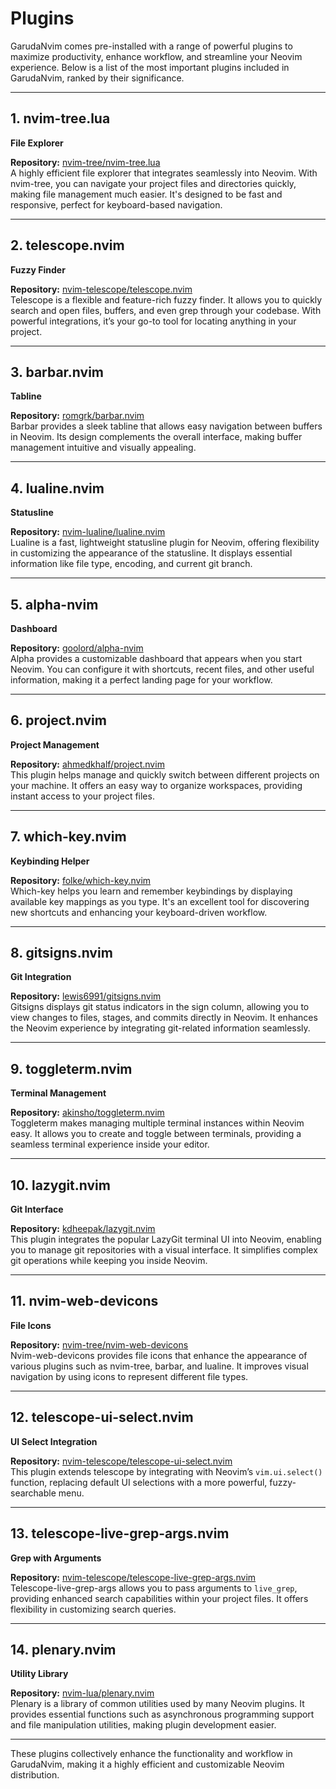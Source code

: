 # **Plugins**

GarudaNvim comes pre-installed with a range of powerful plugins to maximize productivity, enhance workflow, and streamline your Neovim experience. Below is a list of the most important plugins included in GarudaNvim, ranked by their significance.

---

## 1. **nvim-tree.lua**
**File Explorer**

**Repository:** [nvim-tree/nvim-tree.lua](https://github.com/nvim-tree/nvim-tree.lua)  
A highly efficient file explorer that integrates seamlessly into Neovim. With nvim-tree, you can navigate your project files and directories quickly, making file management much easier. It's designed to be fast and responsive, perfect for keyboard-based navigation.

---

## 2. **telescope.nvim**
**Fuzzy Finder**

**Repository:** [nvim-telescope/telescope.nvim](https://github.com/nvim-telescope/telescope.nvim)  
Telescope is a flexible and feature-rich fuzzy finder. It allows you to quickly search and open files, buffers, and even grep through your codebase. With powerful integrations, it’s your go-to tool for locating anything in your project.

---

## 3. **barbar.nvim**
**Tabline**

**Repository:** [romgrk/barbar.nvim](https://github.com/romgrk/barbar.nvim)  
Barbar provides a sleek tabline that allows easy navigation between buffers in Neovim. Its design complements the overall interface, making buffer management intuitive and visually appealing.

---

## 4. **lualine.nvim**
**Statusline**

**Repository:** [nvim-lualine/lualine.nvim](https://github.com/nvim-lualine/lualine.nvim)  
Lualine is a fast, lightweight statusline plugin for Neovim, offering flexibility in customizing the appearance of the statusline. It displays essential information like file type, encoding, and current git branch.

---

## 5. **alpha-nvim**
**Dashboard**

**Repository:** [goolord/alpha-nvim](https://github.com/goolord/alpha-nvim)  
Alpha provides a customizable dashboard that appears when you start Neovim. You can configure it with shortcuts, recent files, and other useful information, making it a perfect landing page for your workflow.

---

## 6. **project.nvim**
**Project Management**

**Repository:** [ahmedkhalf/project.nvim](https://github.com/ahmedkhalf/project.nvim)  
This plugin helps manage and quickly switch between different projects on your machine. It offers an easy way to organize workspaces, providing instant access to your project files.

---

## 7. **which-key.nvim**
**Keybinding Helper**

**Repository:** [folke/which-key.nvim](https://github.com/folke/which-key.nvim)  
Which-key helps you learn and remember keybindings by displaying available key mappings as you type. It's an excellent tool for discovering new shortcuts and enhancing your keyboard-driven workflow.

---

## 8. **gitsigns.nvim**
**Git Integration**

**Repository:** [lewis6991/gitsigns.nvim](https://github.com/lewis6991/gitsigns.nvim)  
Gitsigns displays git status indicators in the sign column, allowing you to view changes to files, stages, and commits directly in Neovim. It enhances the Neovim experience by integrating git-related information seamlessly.

---

## 9. **toggleterm.nvim**
**Terminal Management**

**Repository:** [akinsho/toggleterm.nvim](https://github.com/akinsho/toggleterm.nvim)  
Toggleterm makes managing multiple terminal instances within Neovim easy. It allows you to create and toggle between terminals, providing a seamless terminal experience inside your editor.

---

## 10. **lazygit.nvim**
**Git Interface**

**Repository:** [kdheepak/lazygit.nvim](https://github.com/kdheepak/lazygit.nvim)  
This plugin integrates the popular LazyGit terminal UI into Neovim, enabling you to manage git repositories with a visual interface. It simplifies complex git operations while keeping you inside Neovim.

---

## 11. **nvim-web-devicons**
**File Icons**

**Repository:** [nvim-tree/nvim-web-devicons](https://github.com/nvim-tree/nvim-web-devicons)  
Nvim-web-devicons provides file icons that enhance the appearance of various plugins such as nvim-tree, barbar, and lualine. It improves visual navigation by using icons to represent different file types.

---

## 12. **telescope-ui-select.nvim**
**UI Select Integration**

**Repository:** [nvim-telescope/telescope-ui-select.nvim](https://github.com/nvim-telescope/telescope-ui-select.nvim)  
This plugin extends telescope by integrating with Neovim’s `vim.ui.select()` function, replacing default UI selections with a more powerful, fuzzy-searchable menu.

---

## 13. **telescope-live-grep-args.nvim**
**Grep with Arguments**

**Repository:** [nvim-telescope/telescope-live-grep-args.nvim](https://github.com/nvim-telescope/telescope-live-grep-args.nvim)  
Telescope-live-grep-args allows you to pass arguments to `live_grep`, providing enhanced search capabilities within your project files. It offers flexibility in customizing search queries.

---

## 14. **plenary.nvim**
**Utility Library**

**Repository:** [nvim-lua/plenary.nvim](https://github.com/nvim-lua/plenary.nvim)  
Plenary is a library of common utilities used by many Neovim plugins. It provides essential functions such as asynchronous programming support and file manipulation utilities, making plugin development easier.

---

These plugins collectively enhance the functionality and workflow in GarudaNvim, making it a highly efficient and customizable Neovim distribution.

